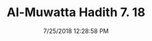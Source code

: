 ---
title        : "Al-Muwatta Hadith 7. 18"
date         : 7/25/2018 12:28:58 PM
draft        : false
type         : "hadith"
layout       : "hadith"
BookCode     : "AMH"
VolumeNumber : "7"
HadithNumber : "18"
categories  :  ["Prayer, Tahajjud - The Command to Pray the Witr"]
---